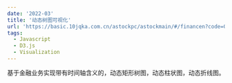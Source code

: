 ```yaml
---
date: '2022-03'
title: '动态树图可视化'
url: 'https://basic.10jqka.com.cn/astockpc/astockmain/#/financen?code=002415&marketid=32'
tags:
  - Javascript
  - D3.js
  - Visualization
---
```


基于金融业务实现带有时间轴含义的，动态矩形树图，动态柱状图，动态折线图。

